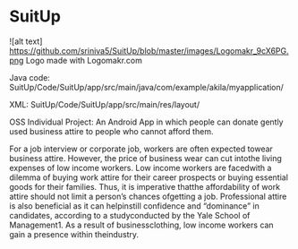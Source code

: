 # SuitUp
![alt text] https://github.com/sriniva5/SuitUp/blob/master/images/Logomakr_9cX6PG.png
Logo made with Logomakr.com 

Java code: SuitUp/Code/SuitUp/app/src/main/java/com/example/akila/myapplication/ 

XML: SuitUp/Code/SuitUp/app/src/main/res/layout/

OSS Individual Project: An Android App in which people can donate gently used business attire to people who cannot afford them.

For​ ​a​ ​job​ ​interview​ ​or​ ​corporate​ ​job,​ ​workers​ ​are​ ​often​ ​expected​ ​to​ ​wear​ ​business​ ​attire. However,​ ​the​ ​price​ ​of​ ​business​ ​wear​ ​can​ ​cut​ ​into​ ​the​ ​living​ ​expenses​ ​of​ ​low​ ​income​ ​workers. Low​ ​income​ ​workers​ ​are​ ​faced​ ​with​ ​a​ ​dilemma​ ​of​ ​buying​ ​work​ ​attire​ ​for​ ​their​ ​career​ ​prospects​ ​or buying​ ​essential​ ​goods​ ​for​ ​their​ ​families.​ ​Thus,​ ​it​ ​is​ ​imperative​ ​that​ ​the​ ​affordability​ ​of​ ​work​ ​attire should​ ​not​ ​limit​ ​a​ ​person’s​ ​chances​ ​of​ ​getting​ ​a​ ​job.​ ​Professional​ ​attire​ ​is​ ​also​ ​beneficial​ ​as​ ​it can​ ​help​ ​instill​ ​confidence​ ​and​ ​“dominance”​ ​in​ ​candidates,​ ​according​ ​to​ ​a​ ​study​ ​conducted​ ​by the​ ​Yale​ ​School​ ​of​ ​Management1.​ ​As​ ​a​ ​result​ ​of​ ​business​ ​clothing,​ ​low​ ​income​ ​workers​ ​can​ ​gain a​ ​presence​ ​within​ ​the​ ​industry.
